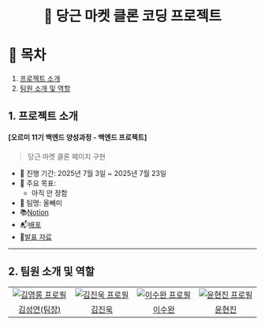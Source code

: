 <div align="center">
  <h1>🥕 당근 마켓 클론 코딩 프로젝트</h1>
</div>


<summary><h1>📍 목차</h1></summary>

1. [프로젝트 소개](#1-프로젝트-소개)
2. [팀원 소개 및 역할](#2-팀원-소개-및-역할)


## 1. 프로젝트 소개

#### [오르미 11기 백엔드 양성과정 - 백엔드 프로젝트]

> 당근 마켓 클론 페이지 구현

- 📅 진행 기간: 2025년 7월 3일 ~ 2025년 7월 23일
- 🎯 주요 목표:
    - 아직 안 정함
- 🦉 팀명: 올빼미
- 📚[Notion]()
- 📬[배포]()
- 📢[발표 자료]()
---

## 2. 팀원 소개 및 역할
<table>
  <tr>
    <td align="center" width="150px">
      <a href="https://github.com/sungyeonkim27" target="_blank">
        <img src="https://avatars.githubusercontent.com/u/192389552?v=4" alt="김영롱 프로필" /></a>
    </td>
    <td align="center" width="150px">
      <a href="https://github.com/Jaykim98z" target="_blank">
        <img src="https://avatars.githubusercontent.com/u/99804318?v=4"
        alt="김진욱 프로필" /></a>
    </td>
    <td align="center" width="150px">
      <a href="https://github.com/SooowanLee" target="_blank">
        <img src="https://avatars.githubusercontent.com/u/87759519?v=4"
        alt="이수완 프로필" /></a>
    </td>
    <td align="center" width="150px">
      <a href="https://github.com/yoonhyunjin02" target="_blank">
        <img src="https://avatars.githubusercontent.com/u/97629676?v=4"
        alt="윤현진 프로필" /></a>
    </td>

  </tr>
  <tr>
    <td align="center">
      <a href="https://github.com/sungyeonkim27" target="_blank">김성연(팀장)</a>
    </td>
    <td align="center">
      <a href="https://github.com/Jaykim98z" target="_blank">김진욱</a>
    </td>
    <td align="center">
      <a href="https://github.com/SooowanLee" target="_blank">이수완</a>
    </td>
    <td align="center">
      <a href="https://github.com/yoonhyunjin02" target="_blank">윤현진</a>
    </td>
  </tr>
</table>
